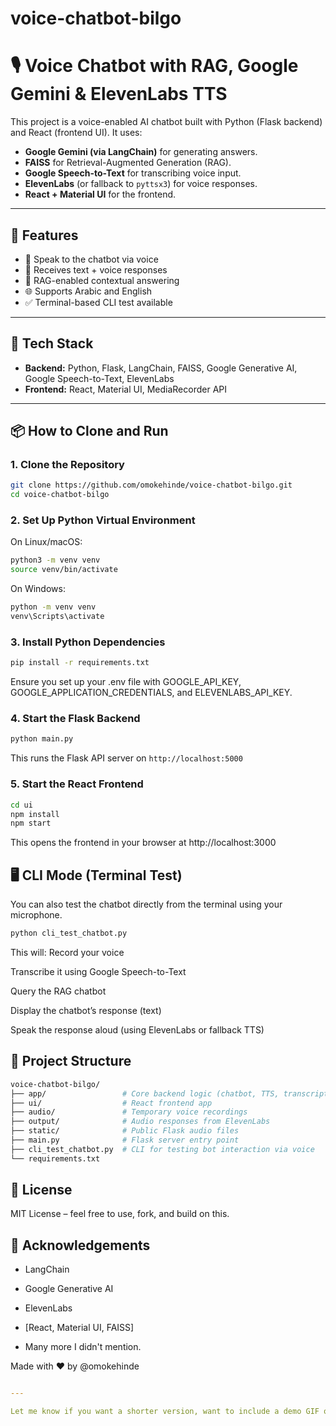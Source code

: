 # voice-chatbot-bilgo

# 🎙️ Voice Chatbot with RAG, Google Gemini & ElevenLabs TTS

This project is a voice-enabled AI chatbot built with Python (Flask backend) and React (frontend UI). It uses:

- **Google Gemini (via LangChain)** for generating answers.
- **FAISS** for Retrieval-Augmented Generation (RAG).
- **Google Speech-to-Text** for transcribing voice input.
- **ElevenLabs** (or fallback to `pyttsx3`) for voice responses.
- **React + Material UI** for the frontend.

---

## 🚀 Features

- 🎤 Speak to the chatbot via voice
- 🤖 Receives text + voice responses
- 🧠 RAG-enabled contextual answering
- 🌐 Supports Arabic and English
- ✅ Terminal-based CLI test available

---

## 🧩 Tech Stack

- **Backend:** Python, Flask, LangChain, FAISS, Google Generative AI, Google Speech-to-Text, ElevenLabs
- **Frontend:** React, Material UI, MediaRecorder API

---

## 📦 How to Clone and Run

### 1. Clone the Repository

```bash
git clone https://github.com/omokehinde/voice-chatbot-bilgo.git
cd voice-chatbot-bilgo
```

### 2. Set Up Python Virtual Environment

On Linux/macOS:
```bash
python3 -m venv venv
source venv/bin/activate
```
On Windows:
```bash
python -m venv venv
venv\Scripts\activate
```

### 3. Install Python Dependencies

```bash
pip install -r requirements.txt
```
Ensure you set up your .env file with GOOGLE_API_KEY, GOOGLE_APPLICATION_CREDENTIALS, and ELEVENLABS_API_KEY.

### 4. Start the Flask Backend

```bash
python main.py
```
This runs the Flask API server on `http://localhost:5000`

### 5. Start the React Frontend

```bash
cd ui
npm install
npm start
```
This opens the frontend in your browser at http://localhost:3000

## 🖥️ CLI Mode (Terminal Test)

You can also test the chatbot directly from the terminal using your microphone.
```bash
python cli_test_chatbot.py
```
This will:
Record your voice

Transcribe it using Google Speech-to-Text

Query the RAG chatbot

Display the chatbot’s response (text)

Speak the response aloud (using ElevenLabs or fallback TTS)

## 📁 Project Structure

```bash
voice-chatbot-bilgo/
├── app/                 # Core backend logic (chatbot, TTS, transcription, etc.)
├── ui/                  # React frontend app
├── audio/               # Temporary voice recordings
├── output/              # Audio responses from ElevenLabs
├── static/              # Public Flask audio files
├── main.py              # Flask server entry point
├── cli_test_chatbot.py  # CLI for testing bot interaction via voice
└── requirements.txt
```

## 📝 License
MIT License – feel free to use, fork, and build on this.

## 🙌 Acknowledgements

- LangChain

- Google Generative AI

- ElevenLabs

- [React, Material UI, FAISS]

- Many more I didn't mention. 

Made with ❤️ by @omokehinde

```yaml

---

Let me know if you want a shorter version, want to include a demo GIF or screenshots, or want to add deployment instructions!
```